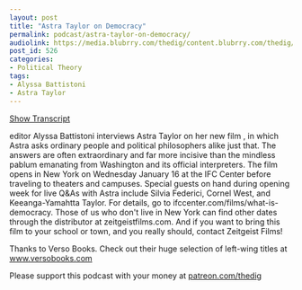 ```yaml
---
layout: post
title: "Astra Taylor on Democracy"
permalink: podcast/astra-taylor-on-democracy/
audiolink: https://media.blubrry.com/thedig/content.blubrry.com/thedig/The_Dig_-_EP_174_-_TaylorDemocracy.mp3
post_id: 526
categories: 
- Political Theory
tags: 
- Alyssa Battistoni
- Astra Taylor
---
```


[Show Transcript](https://www.thedigradio.com/transcripts/transcript-astra-taylor-on-democracy/)


editor Alyssa Battistoni interviews Astra Taylor on her new film 
, in which Astra asks ordinary people and political philosophers alike just that. The answers are often extraordinary and far more incisive than the mindless pablum emanating from Washington and its official interpreters. The film opens in New York on Wednesday January 16 at the IFC Center before traveling to theaters and campuses. Special guests on hand during opening week for live Q&As with Astra include Silvia Federici, Cornel West, and Keeanga-Yamahtta Taylor. For details, go to ifccenter.com/films/what-is-democracy. Those of us who don't live in New York can find other dates through the distributor at zeitgeistfilms.com. And if you want to bring this film to your school or town, and you really should, contact Zeitgeist Films!

Thanks to Verso Books. Check out their huge selection of left-wing titles at www.versobooks.com

Please support this podcast with your money at [patreon.com/thedig](http://www.patreon.com/TheDig) 